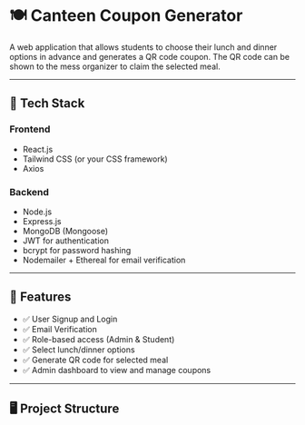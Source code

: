 # 🍽️ Canteen Coupon Generator

A web application that allows students to choose their lunch and dinner options in advance and generates a QR code coupon. The QR code can be shown to the mess organizer to claim the selected meal.

---

## 🧰 Tech Stack

### Frontend
- React.js
- Tailwind CSS (or your CSS framework)
- Axios

### Backend
- Node.js
- Express.js
- MongoDB (Mongoose)
- JWT for authentication
- bcrypt for password hashing
- Nodemailer + Ethereal for email verification

---

## 🚀 Features

- ✅ User Signup and Login
- ✅ Email Verification
- ✅ Role-based access (Admin & Student)
- ✅ Select lunch/dinner options
- ✅ Generate QR code for selected meal
- ✅ Admin dashboard to view and manage coupons

---

## 🖥️ Project Structure

